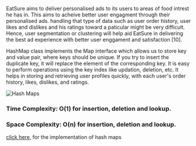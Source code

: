 EatSure aims to deliver personalised ads to its users to areas of food intrest he has in. This aims to acheive better user engagment through their personalised ads.
handling that type of data such as user order history, user likes and dislikes and his ratings toward a paticular might be very difficult. Hence, user segmentation or clustering will help aid EatSure in delivering the best ad experience with better user enggament and satisfaction [10].

HashMap class implements the Map interface which allows us to store key and value pair, where keys should be unique. If you try to insert the duplicate key, it will replace the element of the corresponding key. It is easy to perform operations using the key index like updation, deletion, etc. It helps in storing and retrieving user profiles quickly, with each user's order history, likes, dislikes, and ratings.

![Hash Maps](https://github.com/JadenEkbote/portfolio.github.io/assets/97228905/eb2ff8ba-4ffe-4f4f-9b67-0854cf9d44e4)

### Time Complexity: O(1) for insertion, deletion and lookup.

### Space Complexity: O(n) for insertion, deletion and lookup.

[click here](https://github.com/JadenEkbote/DSA/blob/main/trees/hashmaps.c), for the implementation of hash maps
